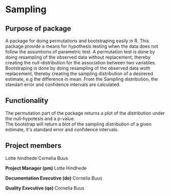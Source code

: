# Sampling

## Purpose of package
A package for doing permutations and bootstraping easily in R.
This package provide a means for hypothesis testing when the data does not follow the assumtions of parametric test.
A permutation test is done by doing resampling of the observed data without replacement, thereby creating the null-distribution for the association between two variables.
Bootstraping is done by doing resampling of the observed data woth replacement, thereby creating the sampling distribution of a desirered estimate, e.g the difference in mean. From the Sampling distribution, the standart error and confidence intervals are calculated. 



## Functionality
The permutation part of the package returns a plot of the distribution under the null-hypotesis and a p-value.  
The bootstrap will return a blot of the sampling distribution of a given estimate, it's standard error and confidence intervals. 

## Project members
Lotte hindhede
Cornelia Buus

**Project Manager (pm)**
Lotte Hindhede

**Documentation Executive (de)**
Cornelia Buus

**Quality Executive (qe)**
Cornelia Buus
